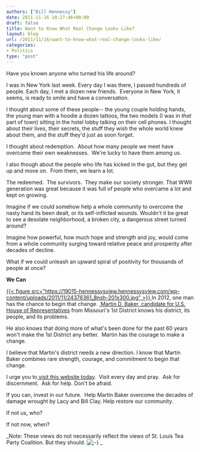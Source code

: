 ```yaml
---
authors: ["Bill Hennessy"]
date: 2011-11-16 10:27:46+00:00
draft: false
title: Want to Know What Real Change Looks Like?
layout: blog
url: /2011/11/16/want-to-know-what-real-change-looks-like/
categories:
- Politics
type: "post"
---
```


Have you known anyone who turned his life around?

I was in New York last week. Every day I was there, I passed hundreds of people. Each day, I met a dozen new friends.  Everyone in New York, it seems, is ready to smile and have a conversation.

I thought about some of these people-- the young couple holding hands, the young man with a hoodie a dozen tattoos, the two models (I was in _that_ part of town) sitting in the hotel lobby talking on their cell phones. I thought about their lives, their secrets, the stuff they wish the whole world knew about them, and the stuff they'd just as soon forget.

I thought about redemption.  About how many people we meet have overcome their own weaknesses.  We're lucky to have them among us.

I also though about the people who life has kicked in the gut, but they get up and move on.  From them, we learn a lot.

The redeemed.  The survivors.  They make our society stronger. That WWII generation was great because it was full of people who overcame a lot and kept on growing.

Imagine if we could somehow help a whole community to overcome the nasty hand its been dealt, or its self-inflicted wounds. Wouldn't it be great to see a desolate neighborhood, a broken city, a dangerous street turned around?

Imagine how powerful, how much hope and strength and joy, would come from a whole community surging toward relative peace and prosperity after decades of decline.

What if we could unleash an upward spiral of positivity for thousands of people at once?

**We Can**

[{{< figure src="https://19015-hennessysview.hennessysview.com/wp-content/uploads/2011/11/24376361_8nsh-201x300.jpg" >}}
](https://19015-hennessysview.hennessysview.com/wp-content/uploads/2011/11/24376361_8nsh.jpg)In 2012, one man has the chance to begin that change. [ Martin D. Baker, candidate for U.S. House of Representatives](https://martinbakerforcongress.com/) from Missouri's 1st District knows his district, its people, and its problems.

He also knows that doing more of what's been done for the past 60 years won't make the 1st District any better.  Martin has the courage to make a change.

I believe that Martin's district needs a new direction. I know that Martin Baker combines rare strength, courage, and commitment to begin that change.

I urge you to[ visit this website today](https://martinbakerforcongress.com/).  Visit every day and pray.  Ask for discernment.  Ask for help. Don't be afraid.

If you can, invest in our future.  Help Martin Baker overcome the decades of damage wrought by Lacy and Bill Clay. Help restore our community.



If not us, who?

If not now, when?

_Note: These views do not necessarily reflect the views of St. Louis Tea Party Coalition. But they should. ![;-)](../wp-includes/images/smilies/icon_wink.gif)
_

